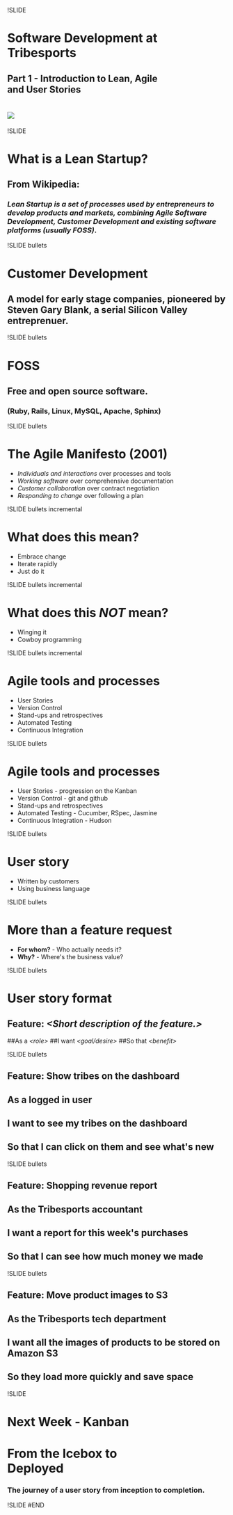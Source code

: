 !SLIDE 
# Software Development at Tribesports
## Part 1 - Introduction to Lean, Agile<br/>and User Stories
# <img src='file/images/logo.png'>

!SLIDE 
# What is a Lean Startup? 

## From Wikipedia: 
### _Lean Startup is a set of processes used by entrepreneurs to develop products and markets, combining <b>Agile Software Development</b>, <b>Customer Development</b> and existing software platforms (usually <b>FOSS</b>)_.

!SLIDE bullets
# Customer Development
## A model for early stage companies, pioneered by Steven Gary Blank, a serial Silicon Valley entreprenuer.

!SLIDE bullets
# FOSS
## Free and open source software.
### (Ruby, Rails, Linux, MySQL, Apache, Sphinx)

!SLIDE bullets
# The Agile Manifesto (2001)
* *Individuals and interactions* over processes and tools
* *Working software* over comprehensive documentation
* *Customer collaboration* over contract negotiation
* *Responding to change* over following a plan

!SLIDE bullets incremental
# What does this mean?
* Embrace change
* Iterate rapidly
* Just do it

!SLIDE bullets incremental
# What does this *NOT* mean? 
* Winging it
* Cowboy programming

!SLIDE bullets incremental
# Agile tools and processes #
* User Stories
* Version Control
* Stand-ups and retrospectives
* Automated Testing
* Continuous Integration

!SLIDE bullets
# Agile tools and processes #
* User Stories - progression on the Kanban
* Version Control - git and github
* Stand-ups and retrospectives
* Automated Testing - Cucumber, RSpec, Jasmine
* Continuous Integration - Hudson

!SLIDE bullets
# User story 
* Written by customers
* Using business language

!SLIDE bullets
# More than a feature request
* <b>For whom?</b> - Who actually needs it?
* <b>Why?</b> - Where's the business value?


!SLIDE bullets
# User story format
## <b>Feature</b>: *&lt;Short description of the feature.&gt;*
##As a *&lt;role&gt;*
##I want *&lt;goal/desire&gt;*
##So that *&lt;benefit&gt;*

!SLIDE bullets
## <b>Feature</b>: Show tribes on the dashboard
## As a logged in user 
## I want to see my tribes on the dashboard 
## So that I can click on them and see what's new

!SLIDE bullets
## <b>Feature</b>: Shopping revenue report
## As the Tribesports accountant
## I want a report for this week's purchases
## So that I can see how much money we made 

!SLIDE bullets
## <b>Feature</b>: Move product images to S3
## As the Tribesports tech department
## I want all the images of products to be stored on Amazon S3
## So they load more quickly and save space

!SLIDE
# Next Week - Kanban
# From the Icebox to<br/>Deployed
### The journey of a user story from inception to completion.

!SLIDE
#END
